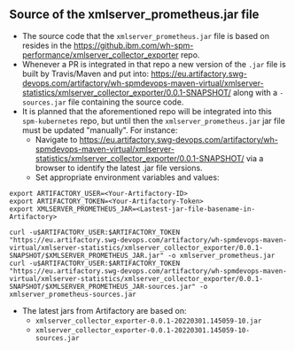 
## Source of the xmlserver_prometheus.jar file

* The source code that the `xmlserver_prometheus.jar` file is based on resides in the <https://github.ibm.com/wh-spm-performance/xmlserver_collector_exporter> repo.
* Whenever a PR is integrated in that repo a new version of the `.jar` file is built by Travis/Maven and put into: <https://eu.artifactory.swg-devops.com/artifactory/wh-spmdevops-maven-virtual/xmlserver-statistics/xmlserver_collector_exporter/0.0.1-SNAPSHOT/> along with a `-sources.jar` file containing the source code.
* It is planned that the aforementioned repo will be integrated into this `spm-kubernetes` repo, but until then the `xmlserver_prometheus.jar` jar file must be updated "manually". For instance:
  * Navigate to <https://eu.artifactory.swg-devops.com/artifactory/wh-spmdevops-maven-virtual/xmlserver-statistics/xmlserver_collector_exporter/0.0.1-SNAPSHOT/> via a browser to identify the latest .jar file versions.
  * Set appropriate environment variables and values:
```
export ARTIFACTORY_USER=<Your-Artifactory-ID>
export ARTIFACTORY_TOKEN=<Your-Artifactory-Token>
export XMLSERVER_PROMETHEUS_JAR=<Lastest-jar-file-basename-in-Artifactory>

curl -u$ARTIFACTORY_USER:$ARTIFACTORY_TOKEN "https://eu.artifactory.swg-devops.com/artifactory/wh-spmdevops-maven-virtual/xmlserver-statistics/xmlserver_collector_exporter/0.0.1-SNAPSHOT/$XMLSERVER_PROMETHEUS_JAR.jar" -o xmlserver_prometheus.jar
curl -u$ARTIFACTORY_USER:$ARTIFACTORY_TOKEN "https://eu.artifactory.swg-devops.com/artifactory/wh-spmdevops-maven-virtual/xmlserver-statistics/xmlserver_collector_exporter/0.0.1-SNAPSHOT/$XMLSERVER_PROMETHEUS_JAR-sources.jar" -o xmlserver_prometheus-sources.jar
```

* The latest jars from Artifactory are based on:
  * `xmlserver_collector_exporter-0.0.1-20220301.145059-10.jar`
  * `xmlserver_collector_exporter-0.0.1-20220301.145059-10-sources.jar`

